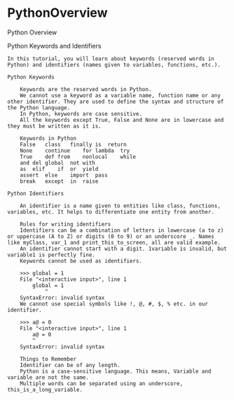 # PythonOverview
Python Overview

Python Keywords and Identifiers

	In this tutorial, you will learn about keywords (reserved words in Python) and identifiers (names given to variables, functions, etc.).

	Python Keywords
	
		Keywords are the reserved words in Python.
		We cannot use a keyword as a variable name, function name or any other identifier. They are used to define the syntax and structure of the Python language.
		In Python, keywords are case sensitive.		
		All the keywords except True, False and None are in lowercase and they must be written as it is.
		
		Keywords in Python
		False	class	finally	is	return
		None	continue	for	lambda	try
		True	def	from	nonlocal	while
		and	del	global	not	with
		as	elif	if	or	yield
		assert	else	import	pass	 
		break	except	in	raise	 
		
	Python Identifiers
	
		An identifier is a name given to entities like class, functions, variables, etc. It helps to differentiate one entity from another.
		
		Rules for writing identifiers
		Identifiers can be a combination of letters in lowercase (a to z) or uppercase (A to Z) or digits (0 to 9) or an underscore _. Names like myClass, var_1 and print_this_to_screen, all are valid example.
		An identifier cannot start with a digit. 1variable is invalid, but variable1 is perfectly fine.
		Keywords cannot be used as identifiers.
		
		>>> global = 1
		File "<interactive input>", line 1
			global = 1
				^
		SyntaxError: invalid syntax
		We cannot use special symbols like !, @, #, $, % etc. in our identifier.
		
		>>> a@ = 0
		File "<interactive input>", line 1
			a@ = 0
			^
		SyntaxError: invalid syntax
		
		Things to Remember
		Identifier can be of any length.
		Python is a case-sensitive language. This means, Variable and variable are not the same.
		Multiple words can be separated using an underscore, this_is_a_long_variable.